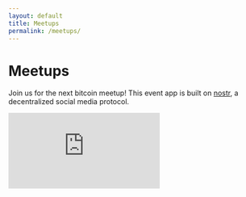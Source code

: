 ```yaml
---
layout: default
title: Meetups 
permalink: /meetups/
---
```


# Meetups

Join us for the next bitcoin meetup! This event app is built on [nostr](nostr.com), a decentralized social media protocol.

<div class="embed-container">
    <iframe src="https://www.flockstr.com/calendar/naddr1qqyryvpcx5uxzepjqy28wumn8ghj7un9d3shjtnyv9kh2uewd9hsygxu870etkupavyp0unhs0f7te4nznexndqh5zsm4ulmqkzwrwrkfypsgqqq0j6qerkvj3"  frameborder="0"></iframe>
</div>